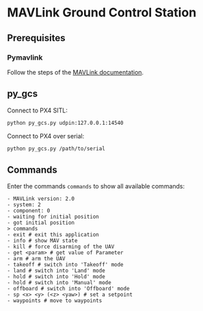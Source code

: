 # MAVLink Ground Control Station
## Prerequisites
### Pymavlink
Follow the steps of the [MAVLink documentation](https://mavlink.io/en/mavgen_python/).
## py_gcs
Connect to PX4 SITL:
```bash
python py_gcs.py udpin:127.0.0.1:14540
```
Connect to PX4 over serial:
```bash
python py_gcs.py /path/to/serial
```
## Commands
Enter the commands ```commands``` to show all available commands:
```
- MAVLink version: 2.0
- system: 2
- component: 0
- waiting for initial position
- got initial position
> commands
- exit # exit this application
- info # show MAV state
- kill # force disarming of the UAV
- get <param> # get value of Parameter
- arm # arm the UAV
- takeoff # switch into 'Takeoff' mode
- land # switch into 'Land' mode
- hold # switch into 'Hold' mode
- hold # switch into 'Manual' mode
- offboard # switch into 'Offboard' mode
- sp <x> <y> (<z> <yaw>) # set a setpoint
- waypoints # move to waypoints
```